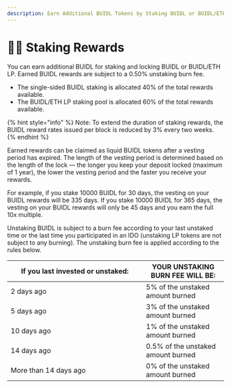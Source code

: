 ```yaml
---
description: Earn Additional BUIDL Tokens by Staking BUIDL or BUIDL/ETH LP
---
```


# 🧑‍🌾 Staking Rewards

You can earn additional BUIDL for staking and locking BUIDL or BUIDL/ETH LP. Earned BUIDL rewards are subject to a 0.50% unstaking burn fee.

* The single-sided BUIDL staking is allocated 40% of the total rewards available.
* The BUIDL/ETH LP staking pool is allocated 60% of the total rewards available.

{% hint style="info" %}
Note: To extend the duration of staking rewards, the BUIDL reward rates issued per block is reduced by 3% every two weeks.
{% endhint %}

Earned rewards can be claimed as liquid BUIDL tokens after a vesting period has expired. The length of the vesting period is determined based on the length of the lock — the longer you keep your deposit locked (maximum of 1 year), the lower the vesting period and the faster you receive your rewards.

For example, if you stake 10000 BUIDL for 30 days, the vesting on your BUIDL rewards will be 335 days. If you stake 10000 BUIDL for 365 days, the vesting on your BUIDL rewards will only be 45 days and you earn the full 10x multiple.

Unstaking BUIDL is subject to a burn fee according to your last unstaked time or the last time you participated in an IDO (unstaking LP tokens are not subject to any burning). The unstaking burn fee is applied according to the rules below.

<table><thead><tr><th width="299">If you last invested or unstaked:</th><th>YOUR UNSTAKING BURN FEE WILL BE:</th></tr></thead><tbody><tr><td>2 days ago</td><td>5% of the unstaked amount burned</td></tr><tr><td>5 days ago</td><td>3% of the unstaked amount burned</td></tr><tr><td>10 days ago</td><td>1% of the unstaked amount burned</td></tr><tr><td>14 days ago</td><td>0.5% of the unstaked amount burned</td></tr><tr><td>More than 14 days ago</td><td>0% of the unstaked amount burned</td></tr></tbody></table>
